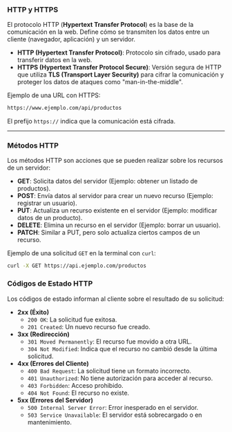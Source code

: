 ### **HTTP y HTTPS**
El protocolo HTTP (**Hypertext Transfer Protocol**) es la base de la comunicación en la web. Define cómo se transmiten los datos entre un cliente (navegador, aplicación) y un servidor.
- **HTTP (Hypertext Transfer Protocol)**: Protocolo sin cifrado, usado para transferir datos en la web.
- **HTTPS (Hypertext Transfer Protocol Secure)**: Versión segura de HTTP que utiliza **TLS (Transport Layer Security)** para cifrar la comunicación y proteger los datos de ataques como "man-in-the-middle".

Ejemplo de una URL con HTTPS:
``` sh
https://www.ejemplo.com/api/productos
```
El prefijo `https://` indica que la comunicación está cifrada.

---
### **Métodos HTTP**
Los métodos HTTP son acciones que se pueden realizar sobre los recursos de un servidor:

- **GET**: Solicita datos del servidor (Ejemplo: obtener un listado de productos).
- **POST**: Envía datos al servidor para crear un nuevo recurso (Ejemplo: registrar un usuario).
- **PUT**: Actualiza un recurso existente en el servidor (Ejemplo: modificar datos de un producto).
- **DELETE**: Elimina un recurso en el servidor (Ejemplo: borrar un usuario).
- **PATCH**: Similar a PUT, pero solo actualiza ciertos campos de un recurso.

Ejemplo de una solicitud `GET` en la terminal con `curl`:

``` sh
curl -X GET https://api.ejemplo.com/productos
```

### **Códigos de Estado HTTP**
Los códigos de estado informan al cliente sobre el resultado de su solicitud:
- **2xx (Éxito)**
    - `200 OK`: La solicitud fue exitosa.
    - `201 Created`: Un nuevo recurso fue creado.
- **3xx (Redirección)**
    - `301 Moved Permanently`: El recurso fue movido a otra URL.
    - `304 Not Modified`: Indica que el recurso no cambió desde la última solicitud.
- **4xx (Errores del Cliente)**
    - `400 Bad Request`: La solicitud tiene un formato incorrecto.
    - `401 Unauthorized`: No tiene autorización para acceder al recurso.
    - `403 Forbidden`: Acceso prohibido.
    - `404 Not Found`: El recurso no existe.
- **5xx (Errores del Servidor)**
    - `500 Internal Server Error`: Error inesperado en el servidor.
    - `503 Service Unavailable`: El servidor está sobrecargado o en mantenimiento.
